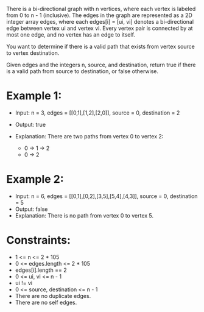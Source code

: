 There is a bi-directional graph with n vertices, where each vertex is labeled from 0 to n - 1 (inclusive). The edges in the graph are represented as a 2D integer array edges, where each edges[i] = [ui, vi] denotes a bi-directional edge between vertex ui and vertex vi. Every vertex pair is connected by at most one edge, and no vertex has an edge to itself.

You want to determine if there is a valid path that exists from vertex source to vertex destination.

Given edges and the integers n, source, and destination, return true if there is a valid path from source to destination, or false otherwise.

 

# Example 1:


- Input: n = 3, edges = [[0,1],[1,2],[2,0]], source = 0, destination = 2
- Output: true
- Explanation: There are two paths from vertex 0 to vertex 2:

    - 0 → 1 → 2
    - 0 → 2

# Example 2:


- Input: n = 6, edges = [[0,1],[0,2],[3,5],[5,4],[4,3]], source = 0, destination = 5
- Output: false
- Explanation: There is no path from vertex 0 to vertex 5.
 

# Constraints:

- 1 <= n <= 2 * 105
- 0 <= edges.length <= 2 * 105
- edges[i].length == 2
- 0 <= ui, vi <= n - 1
- ui != vi
- 0 <= source, destination <= n - 1
- There are no duplicate edges.
- There are no self edges.
